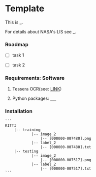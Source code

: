# Template

This is _.

For details about NASA's LIS see _. 

### Roadmap

- [ ] task 1
- [ ] task 2


### Requirements: Software

1. Tessera OCR(see: [LINK](LINK))

2. Python packages: ___

### Installation
    
    ```
    KITTI
        |-- training
                |-- image_2
                    |-- [000000-007480].png
                |-- label_2
                    |-- [000000-007480].txt
        |-- testing
                |-- image_2
                    |-- [000000-007517].png
                |-- label_2
                    |-- [000000-007517].txt
    ```





